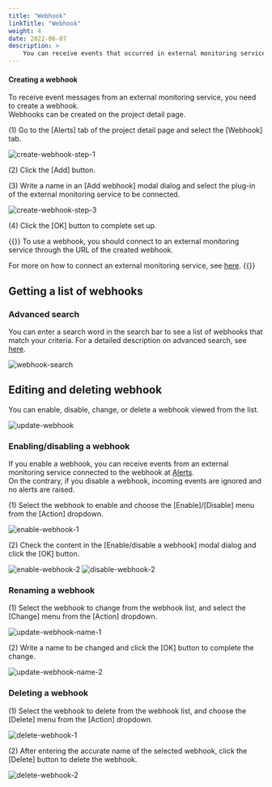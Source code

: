 ```yaml
---
title: "Webhook"
linkTitle: "Webhook"
weight: 4
date: 2022-06-07
description: >
    You can receive events that occurred in external monitoring services through **Webhook**.
---
```


#### Creating a webhook

<!--This item is the same as the 'Create webhook' item in [Alert manager > quick start]. Be careful when editing -->

To receive event messages from an external monitoring service, you need to create a webhook.
<br>
Webhooks can be created on the project detail page.


(1) Go to the [Alerts] tab of the project detail page and select the [Webhook] tab.

![create-webhook-step-1](/docs/guides/alert-manager/quick-start-img/create-webhook-step-1,2.png)

(2) Click the [Add] button.

(3) Write a name in an [Add webhook] modal dialog and select the plug-in of the external monitoring service to be connected.

![create-webhook-step-3](/docs/guides/alert-manager/quick-start-img/create-webhook-step-3.png)

(4) Click the [OK] button to complete set up.

{{<alert title="Connect external monitoring service">}}
To use a webhook, you should connect to an external monitoring service through the URL of the created webhook.

For more on how to connect an external monitoring service, see [here](/docs/guides/plugins/alert-manager-webhook/).
{{</alert>}}






## Getting a list of webhooks

### Advanced search
You can enter a search word in the search bar to see a list of webhooks that match your criteria. For a detailed description on advanced search, see [here](/docs/guides/advanced/search/).

![webhook-search](/docs/guides/alert-manager/webhook-img/webhook-search.png)

## Editing and deleting webhook

You can enable, disable, change, or delete a webhook viewed from the list.

![update-webhook](/docs/guides/alert-manager/webhook-img/update-webhook.png)

### Enabling/disabling a webhook

If you enable a webhook, you can receive events from an external monitoring service connected to the webhook at [Alerts](/docs/guides/alert-manager/alert/).
<br>
On the contrary, if you disable a webhook, incoming events are ignored and no alerts are raised.

(1) Select the webhook to enable and choose the [Enable]/[Disable] menu from the [Action] dropdown.

![enable-webhook-1](/docs/guides/alert-manager/webhook-img/enable-webhook-1.png)

(2) Check the content in the [Enable/disable a webhook] modal dialog and click the [OK] button.

![enable-webhook-2](/docs/guides/alert-manager/webhook-img/enable-webhook-2.png)
![disable-webhook-2](/docs/guides/alert-manager/webhook-img/disable-webhook-2.png)


### Renaming a webhook

(1) Select the webhook to change from the webhook list, and select the [Change] menu from the [Action] dropdown.

![update-webhook-name-1](/docs/guides/alert-manager/webhook-img/update-webhook-name-1.png)

(2) Write a name to be changed and click the [OK] button to complete the change.

![update-webhook-name-2](/docs/guides/alert-manager/webhook-img/update-webhook-name-2.png)

### Deleting a webhook
    
(1) Select the webhook to delete from the webhook list, and choose the [Delete] menu from the [Action] dropdown.

![delete-webhook-1](/docs/guides/alert-manager/webhook-img/delete-webhook-1.png)

(2) After entering the accurate name of the selected webhook, click the [Delete] button to delete the webhook. 

![delete-webhook-2](/docs/guides/alert-manager/webhook-img/delete-webhook-2.png)
